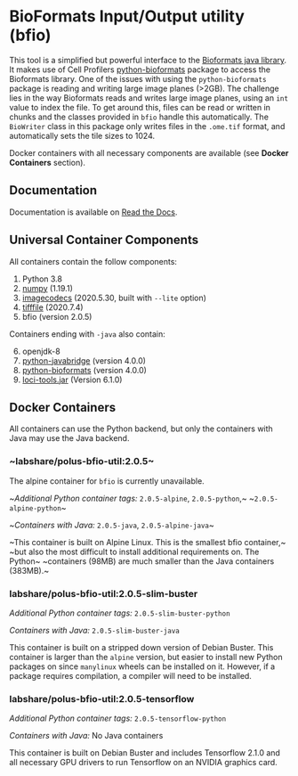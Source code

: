 # **B**io**F**ormats **I**nput/**O**utput utility (bfio)

This tool is a simplified but powerful interface to the
[Bioformats java library](https://www.openmicroscopy.org/bio-formats/).
It makes use of Cell Profilers
[python-bioformats](https://github.com/CellProfiler/python-bioformats)
package to access the Bioformats library. One of the issues with using the
`python-bioformats` package is reading and writing large image planes (>2GB).
The challenge lies in the way Bioformats reads and writes large image planes,
using an `int` value to index the file. To get around this, files can be read or
written in chunks and the classes provided in `bfio` handle this automatically.
The `BioWriter` class in this package only writes files in the `.ome.tif`
format, and automatically sets the tile sizes to 1024.

Docker containers with all necessary components are available (see
**Docker Containers** section).

## Documentation

Documentation is available on
[Read the Docs](https://bfio.readthedocs.io/en/latest/).

## Universal Container Components

All containers contain the follow components:

1. Python 3.8
2. [numpy](https://pypi.org/project/numpy/1.19.1/) (1.19.1)
3. [imagecodecs](https://pypi.org/project/imagecodecs/2020.5.30/) (2020.5.30, built with `--lite` option)
4. [tifffile](https://pypi.org/project/tifffile/2020.7.4/) (2020.7.4)
5. bfio (version 2.0.5)

Containers ending with `-java` also contain:

6. openjdk-8
7. [python-javabridge](https://pypi.org/project/python-javabridge/4.0.0/) (version 4.0.0)
8. [python-bioformats](https://pypi.org/project/python-bioformats/4.0.0/) (version 4.0.0)
9. [loci-tools.jar](https://downloads.openmicroscopy.org/bio-formats/6.1.0/artifacts/) (Version 6.1.0)

## Docker Containers

All containers can use the Python backend, but only the containers with Java may
use the Java backend. 

### ~labshare/polus-bfio-util:2.0.5~

The alpine container for `bfio` is currently unavailable.

~*Additional Python container tags:* `2.0.5-alpine`, `2.0.5-python`,~
~`2.0.5-alpine-python`~

~*Containers with Java:* `2.0.5-java`, `2.0.5-alpine-java`~

~This container is built on Alpine Linux. This is the smallest bfio container,~
~but also the most difficult to install additional requirements on. The Python~
~containers (98MB) are much smaller than the Java containers (383MB).~

### labshare/polus-bfio-util:2.0.5-slim-buster

*Additional Python container tags:* `2.0.5-slim-buster-python`

*Containers with Java:* `2.0.5-slim-buster-java`

This container is built on a stripped down version of Debian Buster. This
container is larger than the `alpine` version, but easier to install new Python
packages on since `manylinux` wheels can be installed on it. However, if a
package requires compilation, a compiler will need to be installed.

### labshare/polus-bfio-util:2.0.5-tensorflow

*Additional Python container tags:* `2.0.5-tensorflow-python`

*Containers with Java:* No Java containers

This container is built on Debian Buster and includes Tensorflow 2.1.0 and all
necessary GPU drivers to run Tensorflow on an NVIDIA graphics card.